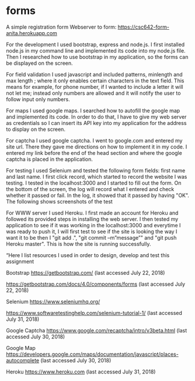 # forms
A simple registration form
Webserver to form: https://csc642-form-anita.herokuapp.com

For the development I used bootstrap, express and node.js. I first installed node.js in my command line and implemented its code into my node.js file. Then I researched how to use bootstrap in my application, so the forms can be displayed on the screen.

For field validation I used javascript and included patterns, minlength and max length ; where it only enables certain characters in the text field. This means for example, for phone number, if  I wanted to include a letter it will not let me; instead only numbers are allowed and it will notify the user to follow input only numbers.

For maps I used google maps. I searched how to autofill the google map and implemented its code. In order to do that, I have to give my web server as credentials so I can insert its API key into my application for the address to display on the screen.

For captcha I used google captcha. I went to google.com and entered my site url. There they gave me directions on how to implement it in my code. I entered my link before the end of the head section and where the google captcha is placed in the application.

For testing I used Selenium and tested the following form fields: first name and last name. I first click record, which started to record the website I was testing. I tested in the localhost:3000 and I started to fill out the form. On the bottom of the screen, the log will record what I entered and check whether it passed or fail. In the log, it showed that it passed by having "OK". The following shows screenshots of the test

For WWW server I used Heroku. I first made an account for Heroku and followed its provided steps in installing the web server. I then tested my application to see if it was working in the localhost:3000 and everytime I was ready to push it, I will first test to see if the site is looking the way I want it to be then I "git add .",  "git commit –m”message”" and "git push Heroku master". This is how the site is running successfully.

“Here I list resources I used in order to design, develop and test this assignment


Bootstrap
https://getbootstrap.com/ (last accessed July 22, 2018)

https://getbootstrap.com/docs/4.0/components/forms (last accessed July 22, 2018)


Selenium
https://www.seleniumhq.org/

https://www.softwaretestinghelp.com/selenium-tutorial-1/  (last accessed July 31, 2018)


Google Captcha
https://www.google.com/recaptcha/intro/v3beta.html (last accessed July 30, 2018)


Google Map
https://developers.google.com/maps/documentation/javascript/places-autocomplete (last accessed July 30, 2018)


Heroku
https://www.heroku.com (last accessed July 31, 2018)
